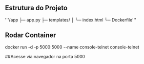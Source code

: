 ## Estrutura do Projeto

'''/app
├─ app.py
├─ templates/
│ └─ index.html
└─ Dockerfile'''

## Rodar Container
docker run -d -p 5000:5000 --name console-telnet console-telnet

##Acesse via navegador na porta 5000
